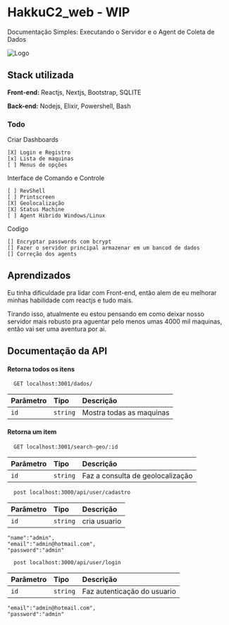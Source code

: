 
# HakkuC2_web - WIP

Documentação Simples: Executando o Servidor e o Agent de Coleta de Dados


![Logo](https://animesher.com/orig/1/116/1162/11628/animesher.com_haku-dragn-studio-ghibli-chihiro-1162832.gif)


## Stack utilizada

**Front-end:** Reactjs, Nextjs, Bootstrap, SQLITE

**Back-end:** Nodejs, Elixir, Powershell, Bash



### Todo

Criar Dashboards
    
    [X] Login e Registro
    [x] Lista de maquinas
    [ ] Menus de opções

Interface de Comando e Controle

    [ ] RevShell
    [ ] Printscreen
    [X] Geolocalização
    [X] Status Machine 
    [ ] Agent Hibrido Windows/Linux

Codigo

    [] Encryptar passwords com bcrypt
    [] Fazer o servidor principal armazenar em um bancod de dados
    [] Correção dos agents
    
## Aprendizados

Eu tinha dificuldade pra lidar com Front-end, então alem de eu melhorar minhas habilidade com reactjs e tudo mais.

Tirando isso, atualmente eu estou pensando em como deixar nosso servidor mais robusto pra aguentar pelo menos umas 4000 mil maquinas, então vai ser uma aventura por ai.


## Documentação da API

#### Retorna todos os itens

```http
  GET localhost:3001/dados/
```

| Parâmetro   | Tipo       | Descrição                           |
| :---------- | :--------- | :---------------------------------- |
| `id` | `string` | Mostra todas as maquinas|

#### Retorna um item

```http
  GET localhost:3001/search-geo/:id
```

| Parâmetro   | Tipo       | Descrição                                   |
| :---------- | :--------- | :------------------------------------------ |
| `id`      | `string` | Faz a consulta de geolocalização  |

```http
  post localhost:3000/api/user/cadastro
```

| Parâmetro   | Tipo       | Descrição                                   |
| :---------- | :--------- | :------------------------------------------ |
| `id`      | `string` | cria usuario |

	"name":"admin",
	"email":"admin@hotmail.com",
	"password":"admin"

```http
  post localhost:3000/api/user/login
```

| Parâmetro   | Tipo       | Descrição                                   |
| :---------- | :--------- | :------------------------------------------ |
| `id`      | `string` | Faz autenticação do usuario |

	"email":"admin@hotmail.com",
	"password":"admin"